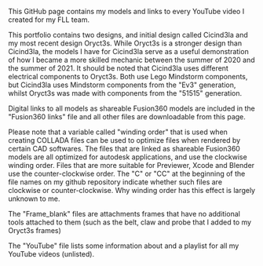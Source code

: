 This GitHub page contains my models and links to every YouTube video I created for my FLL team.


This portfolio contains two designs, and initial design called Cicind3la and my most recent design Oryct3s. While Oryct3s is a stronger design than Cicind3la, the models I have for Cicind3la serve as a useful demonstration of how I became a more skilled mechanic between the summer of 2020 and the summer of 2021. It should be noted that Cicind3la uses different electrical components to Oryct3s. Both use Lego Mindstorm components, but Cicind3la uses Mindstorm components from the "Ev3" generation, whilst Oryct3s was made with components from the "51515" generation.

Digital links to all models as shareable Fusion360 models are included in the "Fusion360 links" file and all other files are downloadable from this page.

Please note that a variable called "winding order" that is used when creating COLLADA files can be used to optimize files when rendered by certain CAD softwares. The files that are linked as shareable Fusion360 models are all optimized for autodesk applications, and use the clockwise winding order. Files that are more suitable for Previewer, Xcode and Blender use the counter-clockwise order. The "C" or "CC" at the beginning of the file names on my github repository indicate whether such files are clockwise or counter-clockwise. Why winding order has this effect is largely unknown to me.

The "Frame_blank" files are attachments frames that have no additional tools attached to them (such as the belt, claw and probe that I added to my Oryct3s frames)

The "YouTube" file lists some information about and a playlist for all my YouTube videos (unlisted).
